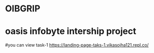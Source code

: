 # OIBGRIP
# oasis infobyte intership project
#you can view task-1
 https://landing-page-taks-1.vikasojha121.repl.co/
